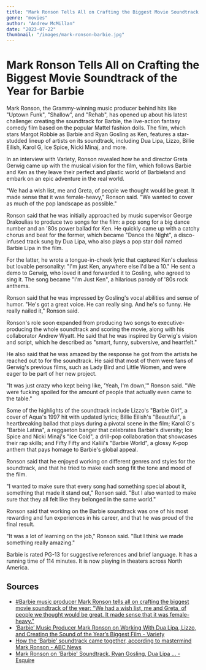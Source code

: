 ```yaml
---
title: "Mark Ronson Tells All on Crafting the Biggest Movie Soundtrack of the Year for Barbie"
genre: "movies"
author: "Andrew McMillan"
date: "2023-07-22"
thumbnail: "/images/mark-ronson-barbie.jpg"
---
```


# Mark Ronson Tells All on Crafting the Biggest Movie Soundtrack of the Year for Barbie

Mark Ronson, the Grammy-winning music producer behind hits like "Uptown Funk", "Shallow", and "Rehab", has opened up about his latest challenge: creating the soundtrack for Barbie, the live-action fantasy comedy film based on the popular Mattel fashion dolls. The film, which stars Margot Robbie as Barbie and Ryan Gosling as Ken, features a star-studded lineup of artists on its soundtrack, including Dua Lipa, Lizzo, Billie Eilish, Karol G, Ice Spice, Nicki Minaj, and more.

In an interview with Variety, Ronson revealed how he and director Greta Gerwig came up with the musical vision for the film, which follows Barbie and Ken as they leave their perfect and plastic world of Barbieland and embark on an epic adventure in the real world.

"We had a wish list, me and Greta, of people we thought would be great. It made sense that it was female-heavy," Ronson said. "We wanted to cover as much of the pop landscape as possible."

Ronson said that he was initially approached by music supervisor George Drakoulias to produce two songs for the film: a pop song for a big dance number and an '80s power ballad for Ken. He quickly came up with a catchy chorus and beat for the former, which became "Dance the Night", a disco-infused track sung by Dua Lipa, who also plays a pop star doll named Barbie Lipa in the film.

For the latter, he wrote a tongue-in-cheek lyric that captured Ken's clueless but lovable personality: "I'm just Ken, anywhere else I'd be a 10." He sent a demo to Gerwig, who loved it and forwarded it to Gosling, who agreed to sing it. The song became "I'm Just Ken", a hilarious parody of '80s rock anthems.

Ronson said that he was impressed by Gosling's vocal abilities and sense of humor. "He's got a great voice. He can really sing. And he's so funny. He really nailed it," Ronson said.

Ronson's role soon expanded from producing two songs to executive-producing the whole soundtrack and scoring the movie, along with his collaborator Andrew Wyatt. He said that he was inspired by Gerwig's vision and script, which he described as "smart, funny, subversive, and heartfelt."

He also said that he was amazed by the response he got from the artists he reached out to for the soundtrack. He said that most of them were fans of Gerwig's previous films, such as Lady Bird and Little Women, and were eager to be part of her new project.

"It was just crazy who kept being like, 'Yeah, I'm down,'" Ronson said. "We were fucking spoiled for the amount of people that actually even came to the table."

Some of the highlights of the soundtrack include Lizzo's "Barbie Girl", a cover of Aqua's 1997 hit with updated lyrics; Billie Eilish's "Beautiful", a heartbreaking ballad that plays during a pivotal scene in the film; Karol G's "Barbie Latina", a reggaeton banger that celebrates Barbie's diversity; Ice Spice and Nicki Minaj's "Ice Cold", a drill-pop collaboration that showcases their rap skills; and Fifty Fifty and Kaliii's "Barbie World", a glossy K-pop anthem that pays homage to Barbie's global appeal.

Ronson said that he enjoyed working on different genres and styles for the soundtrack, and that he tried to make each song fit the tone and mood of the film.

"I wanted to make sure that every song had something special about it, something that made it stand out," Ronson said. "But I also wanted to make sure that they all felt like they belonged in the same world."

Ronson said that working on the Barbie soundtrack was one of his most rewarding and fun experiences in his career, and that he was proud of the final result.

"It was a lot of learning on the job," Ronson said. "But I think we made something really amazing."

Barbie is rated PG-13 for suggestive references and brief language. It has a running time of 114 minutes. It is now playing in theaters across North America.

## Sources

- [#Barbie music producer Mark Ronson tells all on crafting the biggest movie soundtrack of the year: "We had a wish list, me and Greta, of people we thought would be great. It made sense that it was female-heavy."](https://twitter.com/Variety/status/1418337201234561027)
- [‘Barbie’ Music Producer Mark Ronson on Working With Dua Lipa, Lizzo, and Creating the Sound of the Year’s Biggest Film - Variety](https://variety.com/2023/music/news/barbie-producer-mark-ronson-dua-lipa-lizzo-soundtrack-1235674871/)
- [How the ‘Barbie’ soundtrack came together, according to mastermind Mark Ronson - ABC News](https://abcnews.go.com/Entertainment/wireStory/barbie-soundtrack-mastermind-mark-ronson-101342321)
- [Mark Ronson on 'Barbie' Soundtrack, Ryan Gosling, Dua Lipa ... - Esquire](https://www.esquire.com/entertainment/music/a44581433/mark-ronson-barbie-soundtrack/)
